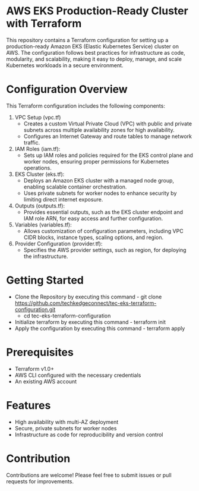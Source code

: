 # AWS EKS Production-Ready Cluster with Terraform
  This repository contains a Terraform configuration for setting up a production-ready Amazon EKS (Elastic Kubernetes Service) cluster on AWS. 
  The configuration follows best practices for infrastructure as code, modularity, and scalability, making it easy to deploy, manage, and scale Kubernetes workloads in a secure environment.

# Configuration Overview
  This Terraform configuration includes the following components:

  1. VPC Setup (vpc.tf)
     - Creates a custom Virtual Private Cloud (VPC) with public and private subnets across multiple availability zones for high availability.
     - Configures an Internet Gateway and route tables to manage network traffic.
  2. IAM Roles (iam.tf):
     - Sets up IAM roles and policies required for the EKS control plane and worker nodes, ensuring proper permissions for Kubernetes operations.
  3. EKS Cluster (eks.tf):
     - Deploys an Amazon EKS cluster with a managed node group, enabling scalable container orchestration.
     - Uses private subnets for worker nodes to enhance security by limiting direct internet exposure.
  4. Outputs (outputs.tf):
     - Provides essential outputs, such as the EKS cluster endpoint and IAM role ARN, for easy access and further configuration.
  5. Variables (variables.tf):
     - Allows customization of configuration parameters, including VPC CIDR blocks, instance types, scaling options, and region.
  6. Provider Configuration (provider.tf):
     - Specifies the AWS provider settings, such as region, for deploying the infrastructure.
    
# Getting Started
  - Clone the Repository by executing this command - git clone https://github.com/techkedgeconnect/tec-eks-terraform-configuration.git
    - cd tec-eks-terraform-configuration
  - Initialize terraform by executing this command - terraform init
  - Apply the configuration by executing this command - terraform apply

# Prerequisites
  - Terraform v1.0+
  - AWS CLI configured with the necessary credentials
  - An existing AWS account

# Features
  - High availability with multi-AZ deployment
  - Secure, private subnets for worker nodes
  - Infrastructure as code for reproducibility and version control

# Contribution
  Contributions are welcome! Please feel free to submit issues or pull requests for improvements.

  
